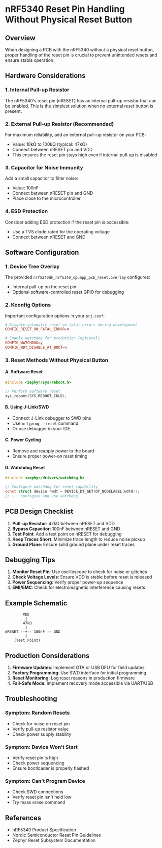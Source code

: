 # nRF5340 Reset Pin Handling Without Physical Reset Button

## Overview
When designing a PCB with the nRF5340 without a physical reset button, proper handling of the reset pin is crucial to prevent unintended resets and ensure stable operation.

## Hardware Considerations

### 1. Internal Pull-up Resistor
The nRF5340's reset pin (nRESET) has an internal pull-up resistor that can be enabled. This is the simplest solution when no external reset button is present.

### 2. External Pull-up Resistor (Recommended)
For maximum reliability, add an external pull-up resistor on your PCB:
- Value: 10kΩ to 100kΩ (typical: 47kΩ)
- Connect between nRESET pin and VDD
- This ensures the reset pin stays high even if internal pull-up is disabled

### 3. Capacitor for Noise Immunity
Add a small capacitor to filter noise:
- Value: 100nF
- Connect between nRESET pin and GND
- Place close to the microcontroller

### 4. ESD Protection
Consider adding ESD protection if the reset pin is accessible:
- Use a TVS diode rated for the operating voltage
- Connect between nRESET and GND

## Software Configuration

### 1. Device Tree Overlay
The provided `nrf5340dk_nrf5340_cpuapp_pcb_reset.overlay` configures:
- Internal pull-up on the reset pin
- Optional software-controlled reset GPIO for debugging

### 2. Kconfig Options
Important configuration options in your `prj.conf`:

```conf
# Disable automatic reset on fatal errors during development
CONFIG_RESET_ON_FATAL_ERROR=n

# Enable watchdog for production (optional)
CONFIG_WATCHDOG=y
CONFIG_WDT_DISABLE_AT_BOOT=n
```

### 3. Reset Methods Without Physical Button

#### A. Software Reset
```c
#include <zephyr/sys/reboot.h>

// Perform software reset
sys_reboot(SYS_REBOOT_COLD);
```

#### B. Using J-Link/SWD
- Connect J-Link debugger to SWD pins
- Use `nrfjprog --reset` command
- Or use debugger in your IDE

#### C. Power Cycling
- Remove and reapply power to the board
- Ensure proper power-on reset timing

#### D. Watchdog Reset
```c
#include <zephyr/drivers/watchdog.h>

// Configure watchdog for reset capability
const struct device *wdt = DEVICE_DT_GET(DT_NODELABEL(wdt0));
// ... configure and use watchdog
```

## PCB Design Checklist

1. **Pull-up Resistor**: 47kΩ between nRESET and VDD
2. **Bypass Capacitor**: 100nF between nRESET and GND
3. **Test Point**: Add a test point on nRESET for debugging
4. **Keep Traces Short**: Minimize trace length to reduce noise pickup
5. **Ground Plane**: Ensure solid ground plane under reset traces

## Debugging Tips

1. **Monitor Reset Pin**: Use oscilloscope to check for noise or glitches
2. **Check Voltage Levels**: Ensure VDD is stable before reset is released
3. **Power Sequencing**: Verify proper power-up sequence
4. **EMI/EMC**: Check for electromagnetic interference causing resets

## Example Schematic
```
        VDD
         |
        47kΩ
         |
nRESET --+-- 100nF -- GND
         |
    (Test Point)
```

## Production Considerations

1. **Firmware Updates**: Implement OTA or USB DFU for field updates
2. **Factory Programming**: Use SWD interface for initial programming
3. **Reset Monitoring**: Log reset reasons in production firmware
4. **Fail-Safe Mode**: Implement recovery mode accessible via UART/USB

## Troubleshooting

### Symptom: Random Resets
- Check for noise on reset pin
- Verify pull-up resistor value
- Check power supply stability

### Symptom: Device Won't Start
- Verify reset pin is high
- Check power sequencing
- Ensure bootloader is properly flashed

### Symptom: Can't Program Device
- Check SWD connections
- Verify reset pin isn't held low
- Try mass erase command

## References
- nRF5340 Product Specification
- Nordic Semiconductor Reset Pin Guidelines
- Zephyr Reset Subsystem Documentation
